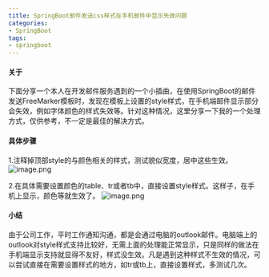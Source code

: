 ```yaml
---
title: SpringBoot邮件发送css样式在手机邮件中显示失效问题
categories: 
- SpringBoot
tags:
- springboot
---
```


#### 关于
下面分享一个本人在开发邮件服务遇到的一个小插曲，在使用SpringBoot的邮件发送FreeMarker模板时，发现在模板上设置的style样式，在手机端邮件显示部分会失效，例如字体颜色的样式失效等。针对这种情况，这里分享一下我的一个处理方式，仅供参考，不一定是最佳的解决方式。

#### 具体步骤
1.注释掉顶部style的与颜色相关的样式，测试貌似宽度，居中这些生效。
![image.png](https://upload-images.jianshu.io/upload_images/2405826-8433367dfb73a782.png?imageMogr2/auto-orient/strip%7CimageView2/2/w/1240)

2.在具体需要设置颜色的table、tr或者tb中，直接设置style样式。这样子，在手机上显示，颜色等就生效了。
![image.png](https://upload-images.jianshu.io/upload_images/2405826-ac7a7cbfd11a7c78.png?imageMogr2/auto-orient/strip%7CimageView2/2/w/1240)

#### 小结
由于公司工作，平时工作通知沟通，都是会通过电脑的outlook邮件。电脑端上的outlook对style样式支持比较好，无需上面的处理能正常显示，只是同样的做法在手机端显示支持就显得不友好，样式没生效。凡是遇到这种样式不生效的情况，可以尝试直接在需要设置样式的地方，如tr或tb上，直接设置样式，多测试几次。